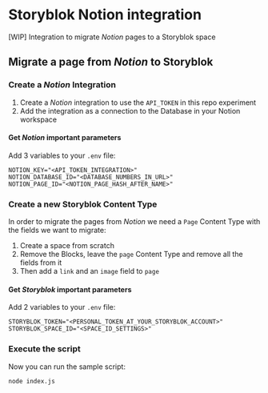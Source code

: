 # Storyblok Notion integration

[WIP] Integration to migrate *Notion* pages to a Storyblok space

## Migrate a page from *Notion* to Storyblok

### Create a *Notion* Integration

1. Create a *Notion* integration to use the `API_TOKEN` in this repo experiment
2. Add the integration as a connection to the Database in your Notion workspace

#### Get *Notion* important parameters

Add 3 variables to your `.env` file:

```
NOTION_KEY="<API_TOKEN_INTEGRATION>"
NOTION_DATABASE_ID="<DATABASE_NUMBERS_IN_URL>"
NOTION_PAGE_ID="<NOTION_PAGE_HASH_AFTER_NAME>"
```

### Create a new Storyblok Content Type

In order to migrate the pages from *Notion* we need a `Page` Content Type with the fields we want to migrate:

1. Create a space from scratch
2. Remove the Blocks, leave the `page` Content Type and remove all the fields from it
3. Then add a `link` and an `image` field to `page`

#### Get *Storyblok* important parameters

Add 2 variables to your `.env` file:

```
STORYBLOK_TOKEN="<PERSONAL_TOKEN_AT_YOUR_STORYBLOK_ACCOUNT>"
STORYBLOK_SPACE_ID="<SPACE_ID_SETTINGS>"
```

### Execute the script

Now you can run the sample script:

```bash
node index.js
```
